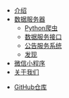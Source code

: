 <!-- zh/_sidebar.md -->

* [介绍](/zh/introduction)
* [数据服务器](/zh/server/index)
  * [Python爬虫](/zh/server/spider)
  * [数据服务接口](/zh/server/api)
  * [公告服务系统](/zh/server/notice)
  * [发现](/zh/server/explore)
* [微信小程序](/zh/wechat/)
* [关于我们](/about)
<!-- * [关于我们](https://repigeons.github.io/) -->
* [GitHub仓库](https://github.com/Repigeons/NjnuClassroom)
